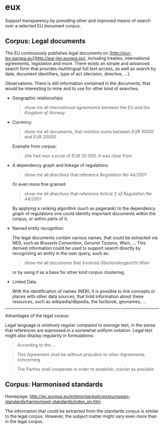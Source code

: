 eux
===

Support transparency by providing other and improved means of search over a selected EU document corpus.

Corpus: Legal documents
-----------------------

The EU continuously publishes legal documents on [http://eur-lex.europa.eu](http://eur-lex.europa.eu),
including treaties, international agreements, legislation and more. There exists an simple and advanced
search form that provides multilingual full text access, as well as search by date, document identifiers,
type of act (decision, directive, ...).

Observations: There is still information contained in the documents, that would be interesting to
mine and to use for other kind of searches.

* Geographic relationships

    > show me all *international agreements* between the *EU* and the *Kingdom of Norway*

* Currency:

    > show me all documents, that mention sums between EUR 10000 and EUR 20000

    Example from corpus:

    > she had won a prize of EUR 20 000. It was clear from

* A dependency graph and linkage of regulations

    > show me all *directives* that reference *Regulation No 44/2001*

    Or even more fine grained:

    > show me all *directives* that reference *Article 2 of Regulation No 44/2001*

    By applying a ranking algorithm (such as pagerank) to the dependency graph
    of regulations one could identify important documents within the corpus,
    or within parts of it.

* Named entity recognition

    The legal documents contain various names, that could be extracted via NER,
    such as *Brussels Convention*, *General Tizzano*, *Wien*, ...
    This derived information could be used to support search directly
    by recognizing an entity in the user query, such as:

    > show me all *documents* that involved *Oberlandesgericht Wien*

    or by using it as a base for other kind corpus clustering.

* Linked Data

    With the identification of names (NER), it is possible to link concepts
    or places with other data sources, that hold information about these
    resources, such as wikipedia/dbpedia, the factbook, geonames, ...

----

Advantages of the legal corpus:

Legal language is *relatively* regular compared to *average* text, in the sense
that references are expressed in a somewhat uniform notation.
Legal text might also display regularity in formulations:

> According to the ...

> This Agreement shall be without prejudice to other Agreements concerning

> The Parties shall cooperate in order to establish, insofar as possible

Corpus: Harmonised standards
----------------------------

Homepage: http://ec.europa.eu/enterprise/policies/european-standards/harmonised-standards/index_en.htm

The information that could be extracted from the standards corpus is similar
to the legal corpus. However, the subject matter might vary even more than in the
legal corpus.
